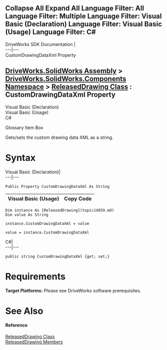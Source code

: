 Collapse All Expand All Language Filter: All  Language Filter: Multiple  Language Filter: Visual Basic (Declaration) Language Filter: Visual Basic (Usage) Language Filter: C#  
---  
DriveWorks SDK Documentation  |   
---|---  
CustomDrawingDataXml Property   
  
[DriveWorks.SolidWorks Assembly](topic13342.md) > [DriveWorks.SolidWorks.Components Namespace](topic13925.md) > [ReleasedDrawing Class](topic14859.md) : CustomDrawingDataXml Property  
---  
  
Visual Basic (Declaration)    
Visual Basic (Usage)    
C# 

Glossary Item Box

Gets/sets the custom drawing data XML as a string. 

# Syntax

Visual Basic (Declaration)|   
---|---  
      
    
    Public Property CustomDrawingDataXml As String  
  
Visual Basic (Usage)| Copy Code  
---|---  
      
    
    Dim instance As [ReleasedDrawing](topic14859.md)
    Dim value As String
     
    instance.CustomDrawingDataXml = value
     
    value = instance.CustomDrawingDataXml  
  
C#|   
---|---  
      
    
    public string CustomDrawingDataXml {get; set;}  
  
# Requirements

**Target Platforms:** Please see DriveWorks software prerequisites.

# See Also

#### Reference

[ReleasedDrawing Class](topic14859.md)   
[ReleasedDrawing Members](topic14860.md)


